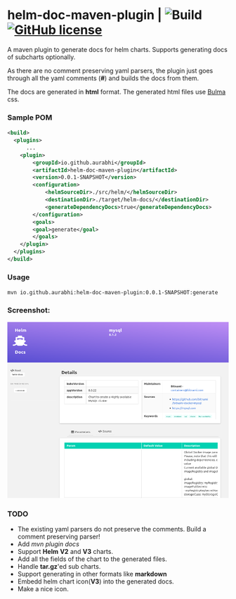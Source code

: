 # helm-doc-maven-plugin | ![Build](https://github.com/aurabhi/helm-doc/workflows/Maven%20CI/CD/badge.svg) [![GitHub license](https://img.shields.io/badge/license-MIT-blue.svg)](https://github.com/aurabhi/helm-doc/blob/main/LICENSE) 



A maven plugin to generate docs for helm charts. Supports generating docs of subcharts optionally.

As there are no comment preserving yaml parsers, the plugin just goes through all the yaml comments (**#**) and builds the docs from them. 

The docs are generated in **html** format. The generated html files use [Bulma](https://bulma.io/) css.

### Sample POM 
```xml
<build>
  <plugins>
      ...
    <plugin>
        <groupId>io.github.aurabhi</groupId>
        <artifactId>helm-doc-maven-plugin</artifactId>
        <version>0.0.1-SNAPSHOT</version>
        <configuration>
            <helmSourceDir>./src/helm/</helmSourceDir>
            <destinationDir>./target/helm-docs/</destinationDir>
            <generateDependencyDocs>true</generateDependencyDocs>
        </configuration>
        <goals>
        <goal>generate</goal>
        </goals>
    </plugin>
  </plugins>
</build>
```

### Usage
```shell
mvn io.github.aurabhi:helm-doc-maven-plugin:0.0.1-SNAPSHOT:generate
```

### Screenshot: 
<img src="https://github.com/aurabhi/helm-doc/blob/main/Screenshot.png" width="600" height="400" alt="Screenshot">


### TODO
* The existing yaml parsers do not preserve the comments. Build a comment preserving parser!
* Add *mvn plugin docs*
* Support **Helm** **V2** and **V3** charts.
* Add all the fields of the chart to the generated files.
* Handle **tar.gz**'ed sub charts. 
* Support generating in other formats like **markdown**
* Embedd helm chart icon(**V3**) into the generated docs.
* Make a nice icon. 

